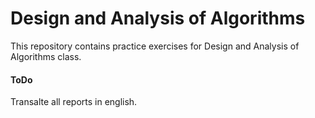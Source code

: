 # Design and Analysis of Algorithms
This repository contains practice exercises for Design and Analysis of Algorithms class.

#### ToDo
Transalte all reports in english.
